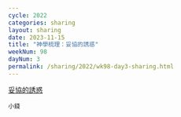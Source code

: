 ```yaml
---
cycle: 2022
categories: sharing
layout: sharing
date: 2023-11-15
title: "神學梳理：妥協的誘惑"
weekNum: 98
dayNum: 3
permalink: /sharing/2022/wk98-day3-sharing.html
---
```


[妥協的誘惑](https://eccseattle.github.io/media/sharing/2022/wk098/2023-11-15-bin.m4a)

`小錢`
